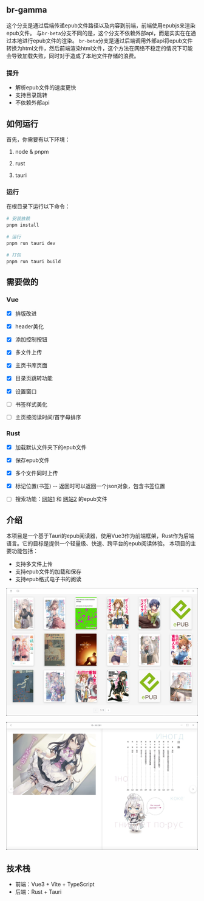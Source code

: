 ## br-gamma

这个分支是通过后端传递epub文件路径以及内容到前端，前端使用epubjs来渲染epub文件。
与`br-beta`分支不同的是，这个分支不依赖外部api，而是实实在在通过本地进行epub文件的渲染。
`br-beta`分支是通过后端调用外部api将epub文件转换为html文件，然后前端渲染html文件，这个方法在网络不稳定的情况下可能会导致加载失败，同时对于造成了本地文件存储的浪费。

### 提升

- 解析epub文件的速度更快
- 支持目录跳转
- 不依赖外部api

## 如何运行

首先，你需要有以下环境：

1. node & pnpm

2. rust

3. tauri

### 运行

在根目录下运行以下命令：

```bash
# 安装依赖
pnpm install
```

```bash
# 运行
pnpm run tauri dev
```

```bash
# 打包
pnpm run tauri build
```

## 需要做的

### Vue

- [x] 排版改进

- [x] header美化

- [x] 添加控制按钮

- [x] 多文件上传

- [x] 主页书库页面

- [x] 目录页跳转功能

- [x] 设置窗口

- [ ] 书签样式美化

- [ ] 主页按阅读时间/首字母排序

### Rust

- [x] 加载默认文件夹下的epub文件

- [x] 保存epub文件

- [x] 多个文件同时上传

- [x] 标记位置(书签) -- 返回时可以返回一个json对象，包含书签位置

- [ ] 搜索功能：[网站1](https://digilibraries.com/) 和 [网站2](https://www.gutenberg.org/) 的epub文件

## 介绍

本项目是一个基于Tauri的epub阅读器，使用Vue3作为前端框架，Rust作为后端语言。它的目标是提供一个轻量级、快速、跨平台的epub阅读体验。
本项目的主要功能包括：

- 支持多文件上传
- 支持epub文件的加载和保存
- 支持epub格式电子书的阅读

![项目截图-1](/screenshots/image-1.png)

![项目截图-2](/screenshots/image-2.png)

## 技术栈

- 前端：Vue3 + Vite + TypeScript
- 后端：Rust + Tauri
